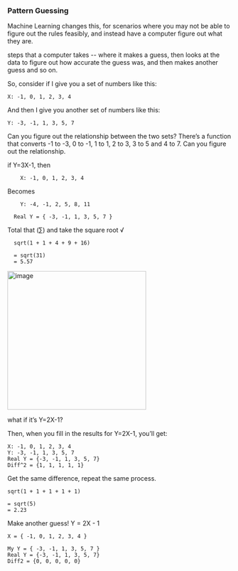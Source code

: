 ### Pattern Guessing
Machine Learning changes this, for scenarios where you may not be able to figure out the rules feasibly, and instead have a computer figure out what they are.

steps that a computer takes -- where it makes a guess, then looks at the data to figure out how accurate the guess was, and then makes another guess and so on.

So, consider if I give you a set of numbers like this:
```
X: -1, 0, 1, 2, 3, 4
```
And then I give you another set of numbers like this:
```
Y: -3, -1, 1, 3, 5, 7
```
Can you figure out the relationship between the two sets? There’s a function that converts -1 to -3, 0 to -1, 1 to 1, 2 to 3, 3 to 5 and 4 to 7. Can you figure out the relationship.

if Y=3X-1, then
```
	X: -1, 0, 1, 2, 3, 4
```
Becomes
```
	Y: -4, -1, 2, 5, 8, 11

  Real Y = { -3, -1, 1, 3, 5, 7 }
```
Total that (∑) and take the square root √
```
  sqrt(1 + 1 + 4 + 9 + 16)

  = sqrt(31)
  = 5.57
```
<img width="312" alt="image" src="https://user-images.githubusercontent.com/5742488/220272566-e3c971b3-abb2-482d-88a9-de91a289dfc0.png">

what if it’s Y=2X-1?

Then, when you fill in the results for Y=2X-1, you’ll get:
```
X: -1, 0, 1, 2, 3, 4
Y: -3, -1, 1, 3, 5, 7
Real Y = {-3, -1, 1, 3, 5, 7}
Diff^2 = {1, 1, 1, 1, 1}
```
Get the same difference, repeat the same process.
```
sqrt(1 + 1 + 1 + 1 + 1)

= sqrt(5)
= 2.23
```
Make another guess! Y = 2X - 1
```
X = { -1, 0, 1, 2, 3, 4 }

My Y = { -3, -1, 1, 3, 5, 7 }
Real Y = {-3, -1, 1, 3, 5, 7}
Diff2 = {0, 0, 0, 0, 0}
```
